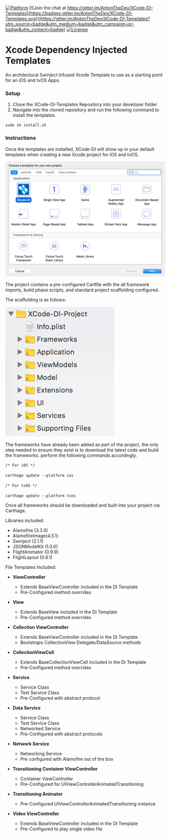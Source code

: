 [![Platform](https://img.shields.io/badge/platform-ios%20%7C%20tvos-lightgrey.svg)](https://github.com/AntonTheDev/XCode-DI-Templates/)
[![Join the chat at https://gitter.im/AntonTheDev/XCode-DI-Templates](https://badges.gitter.im/AntonTheDev/XCode-DI-Templates.svg)](https://gitter.im/AntonTheDev/XCode-DI-Templates?utm_source=badge&utm_medium=badge&utm_campaign=pr-badge&utm_content=badge)
[![License](https://img.shields.io/badge/license-MIT-343434.svg)](https://github.com/AntonTheDev/XCode-DI-Templates/)


# Xcode Dependency Injected Templates

An architectural Swinject Infused Xcode Template to use as a starting point for an iOS and tvOS Apps.

### Setup

1. Clone the XCode-DI-Templates Repository into your developer folder
2. Navigate into the cloned repository and run the following command to install the templates.

```
sudo sh install.sh
```

### Instructions

Once the templates are installed, XCode-DI will show up in your default templates when creating a new Xcode project for iOS and tvOS.

![alt tag](/Documentation/1-NewProjectIcon.png?raw=true)

The project contains a pre-configured Cartfile with the all framework imports, build phase scripts, and standard project scaffolding configured.

The scaffolding is as follows:

![alt tag](/Documentation/2-Scaffolding.png?raw=true)


The frameworks have already been added as part of the project, the only step needed to ensure they exist is to download the latest code and build the frameworks. perform the following commands accordingly.

```
/* For iOS */

carthage update --platform ios

/* For tvOS */

carthage update --platform tvos
```

Once all frameworks should be downloaded and built into your project via Carthage.

Libraries included:
* Alamofire (3.3.0)
* AlamofireImage(4.5.1)
* Swinject (2.1.1)
* JSONModelKit (1.0.0)
* FlightAnimator (0.9.9)
* FlightLayout (0.8.1)





File Templates Included:

* **ViewController**
	* Extends BaseViewController included in the DI Template
	* Pre-Configured method overrides


* **View**
	* Extends BaseView included in the DI Template
	* Pre-Configured method overrides


* **Collection ViewController**
	* Extends BaseViewController included in the DI Template
	* Bootstraps CollectionView Delegate/DataSource methods


* **CollectionViewCell**
	* Extends BaseCollectionViewCell included in the DI Template
	* Pre-Configured method overrides


* **Service**
	* Service Class
	* Test Service Class
	* Pre-Configured with abstract protocol


* **Data Service**
	* Service Class
	* Test Service Class
	* Networked Service
	* Pre-Configured with abstract protocols


* **Network Service**
	* Networking Service
	* Pre configured with Alamofire out of the box


* **Transitioning Container ViewController**
	* Container ViewController
	* Pre-Configured for UIViewControllerAnimatedTransitioning


* **Transitioning Animator**
	* Pre-Configured UIViewControllerAnimatedTransitioning instance


* **Video ViewController**
	* Extends BaseViewController included in the DI Template
	* Pre-Configured to play single video file

